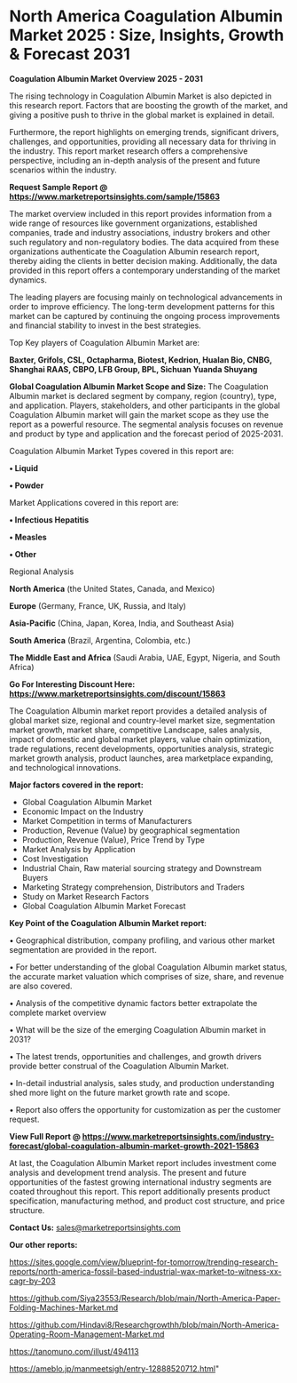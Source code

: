 # North America Coagulation Albumin Market 2025 : Size, Insights, Growth & Forecast 2031

<Strong> Coagulation Albumin Market Overview 2025 - 2031</strong>

The rising technology in Coagulation Albumin Market is also depicted in this research report. Factors that are boosting the growth of the market, and giving a positive push to thrive in the global market is explained in detail.

Furthermore, the report highlights on emerging trends, significant drivers, challenges, and opportunities, providing all necessary data for thriving in the industry. This report market research offers a comprehensive perspective, including an in-depth analysis of the present and future scenarios within the industry.

<strong>Request Sample Report @ <a href=https://www.marketreportsinsights.com/sample/15863>https://www.marketreportsinsights.com/sample/15863</a></strong>

The market overview included in this report provides information from a wide range of resources like government organizations, established companies, trade and industry associations, industry brokers and other such regulatory and non-regulatory bodies. The data acquired from these organizations authenticate the Coagulation Albumin research report, thereby aiding the clients in better decision making. Additionally, the data provided in this report offers a contemporary understanding of the market dynamics.

The leading players are focusing mainly on technological advancements in order to improve efficiency. The long-term development patterns for this market can be captured by continuing the ongoing process improvements and financial stability to invest in the best strategies.

Top Key players of Coagulation Albumin Market are:

<strong>Baxter, Grifols, CSL, Octapharma, Biotest, Kedrion, Hualan Bio, CNBG, Shanghai RAAS, CBPO, LFB Group, BPL, Sichuan Yuanda Shuyang</strong>

<strong><b>Global Coagulation Albumin Market Scope and Size:</b></strong>
The Coagulation Albumin market is declared segment by company, region (country), type, and application. Players, stakeholders, and other participants in the global Coagulation Albumin market will gain the market scope as they use the report as a powerful resource. The segmental analysis focuses on revenue and product by type and application and the forecast period of 2025-2031.

Coagulation Albumin Market Types covered in this report are:

<strong>• Liquid

• Powder</strong>

Market Applications covered in this report are:

<strong>• Infectious Hepatitis

• Measles

• Other</strong> 

Regional Analysis

<strong>North America</strong> (the United States, Canada, and Mexico)

<strong>Europe</strong> (Germany, France, UK, Russia, and Italy)

<strong>Asia-Pacific</strong> (China, Japan, Korea, India, and Southeast Asia)

<strong>South America</strong> (Brazil, Argentina, Colombia, etc.)

<strong>The Middle East and Africa</strong> (Saudi Arabia, UAE, Egypt, Nigeria, and South Africa)

<strong>Go For Interesting Discount Here: <a href=https://www.marketreportsinsights.com/discount/15863>https://www.marketreportsinsights.com/discount/15863</a></strong>

The Coagulation Albumin market report provides a detailed analysis of global market size, regional and country-level market size, segmentation market growth, market share, competitive Landscape, sales analysis, impact of domestic and global market players, value chain optimization, trade regulations, recent developments, opportunities analysis, strategic market growth analysis, product launches, area marketplace expanding, and technological innovations.

<strong><b>Major factors covered in the report:</b></strong>
<ul>
  <li>Global Coagulation Albumin Market </li>
  <li>Economic Impact on the Industry</li>
  <li>Market Competition in terms of Manufacturers</li>
  <li>Production, Revenue (Value) by geographical segmentation</li>
  <li>Production, Revenue (Value), Price Trend by Type</li>
  <li>Market Analysis by Application</li>
  <li>Cost Investigation</li>
  <li>Industrial Chain, Raw material sourcing strategy and Downstream Buyers</li>
  <li>Marketing Strategy comprehension, Distributors and Traders</li>
  <li>Study on Market Research Factors</li>
  <li>Global Coagulation Albumin Market Forecast</li>
</ul>

<strong><b>Key Point of the Coagulation Albumin Market report:</b></strong>

• Geographical distribution, company profiling, and various other market segmentation are provided in the report.

• For better understanding of the global Coagulation Albumin market status, the accurate market valuation which comprises of size, share, and revenue are also covered.

• Analysis of the competitive dynamic factors better extrapolate the complete market overview

• What will be the size of the emerging Coagulation Albumin market in 2031?

• The latest trends, opportunities and challenges, and growth drivers provide better construal of the Coagulation Albumin Market.

• In-detail industrial analysis, sales study, and production understanding shed more light on the future market growth rate and scope.

• Report also offers the opportunity for customization as per the customer request.

<strong><b>View Full Report @ <a href=https://www.marketreportsinsights.com/industry-forecast/global-coagulation-albumin-market-growth-2021-15863>https://www.marketreportsinsights.com/industry-forecast/global-coagulation-albumin-market-growth-2021-15863</a></b></strong>


At last, the Coagulation Albumin Market report includes investment come analysis and development trend analysis. The present and future opportunities of the fastest growing international industry segments are coated throughout this report. This report additionally presents product specification, manufacturing method, and product cost structure, and price structure.

<strong>Contact Us:</strong>
sales@marketreportsinsights.com

<strong>Our other reports:</strong>

<a href=https://sites.google.com/view/blueprint-for-tomorrow/trending-research-reports/north-america-fossil-based-industrial-wax-market-to-witness-xx-cagr-by-203>https://sites.google.com/view/blueprint-for-tomorrow/trending-research-reports/north-america-fossil-based-industrial-wax-market-to-witness-xx-cagr-by-203</a>

<a href=https://github.com/Siya23553/Research/blob/main/North-America-Paper-Folding-Machines-Market.md>https://github.com/Siya23553/Research/blob/main/North-America-Paper-Folding-Machines-Market.md</a>

<a href=https://github.com/Hindavi8/Researchgrowthh/blob/main/North-America-Operating-Room-Management-Market.md>https://github.com/Hindavi8/Researchgrowthh/blob/main/North-America-Operating-Room-Management-Market.md</a>

<a href=https://tanomuno.com/illust/494113>https://tanomuno.com/illust/494113</a>

<a href=https://ameblo.jp/manmeetsigh/entry-12888520712.html>https://ameblo.jp/manmeetsigh/entry-12888520712.html</a>"
